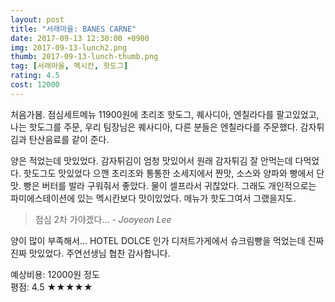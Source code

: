```yaml
---
layout: post
title: "서래마을: BANES CARNE"
date: 2017-09-13 12:30:00 +0900
img: 2017-09-13-lunch2.png
thumb: 2017-09-13-lunch-thumb.png
tag: [서래마을, 멕시칸, 핫도그]
rating: 4.5
cost: 12000
---
```

처음가봄. 점심세트메뉴 11900원에 초리조 핫도그, 퀘사디아, 엔칠라다를 팔고있었고, 나는 핫도그를 주문, 우리 팀장님은 퀘사디아, 다른 분들은 엔칠라다를 주문했다. 감자튀김과 탄산음료를 같이 준다.

양은 적었는데 맛있었다. 감자튀김이 엄청 맛있어서 원래 감자튀김 잘 안먹는데 다먹었다. 핫도그도 맛있었다 으깬 초리조와 통통한 소세지에서 짠맛, 소스와 양파와 빵에서 단맛. 빵은 버터를 발라 구워줘서 좋았다. 물이 셀프라서 귀찮았다. 그래도 개인적으로는 파미에스테이션에 있는 멕시칸보다 맛이있었다. 메뉴가 핫도그여서 그랬을지도.

> 점심 2차 가야겠다... <cite>- Jooyeon Lee</cite>

양이 많이 부족해서... HOTEL DOLCE 인가 디저트가게에서 슈크림빵을 먹었는데 진짜진짜 맛있었다. 주연선생님 협찬 감사합니다.

예상비용: 12000원 정도 <br>
평점: 4.5 &#9733;&#9733;&#9733;&#9733;&#9733;
